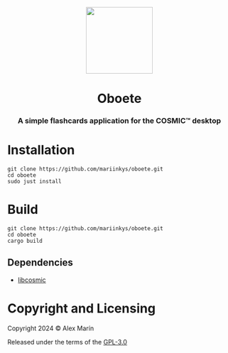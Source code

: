 <div align="center">
  <br>
  <img src="https://raw.githubusercontent.com/mariinkys/oboete/main/res/icons/hicolor/256x256/apps/dev.mariinkys.Oboete.svg" width="150" />
  <h1>Oboete</h1>

  <h3>A simple flashcards application for the COSMIC™ desktop</h3>

  <!-- TODO: Application Screenshots-->
  <!-- ![]()
  ![]() -->
</div>


# Installation
```
git clone https://github.com/mariinkys/oboete.git
cd oboete
sudo just install
```

# Build
```
git clone https://github.com/mariinkys/oboete.git
cd oboete
cargo build
```

## Dependencies
- [libcosmic](https://github.com/pop-os/libcosmic?tab=readme-ov-file#building)

# Copyright and Licensing

Copyright 2024 © Alex Marín

Released under the terms of the [GPL-3.0](https://github.com/mariinkys/oboete/blob/main/LICENSE)
